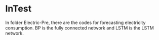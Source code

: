 # InTest

In folder Electric-Pre, there are the codes for forecasting electricity consumption. BP is the fully connected network and LSTM is the LSTM network.